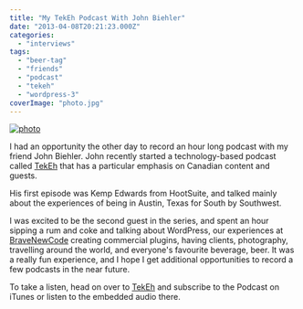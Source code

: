 ```yaml
---
title: "My TekEh Podcast With John Biehler"
date: "2013-04-08T20:21:23.000Z"
categories: 
  - "interviews"
tags: 
  - "beer-tag"
  - "friends"
  - "podcast"
  - "tekeh"
  - "wordpress-3"
coverImage: "photo.jpg"
---
```


[![photo](images/photo-300x300.jpg)](http://www.migratorynerd.com/wordpress/wp-content/uploads/2013/04/photo.jpg)

I had an opportunity the other day to record an hour long podcast with my friend John Biehler. John recently started a technology-based podcast called [TekEh](http://tekeh.com/) that has a particular emphasis on Canadian content and guests.

His first episode was Kemp Edwards from HootSuite, and talked mainly about the experiences of being in Austin, Texas for South by Southwest.

I was excited to be the second guest in the series, and spent an hour sipping a rum and coke and talking about WordPress, our experiences at [BraveNewCode](http://www.bravenewcode.com) creating commercial plugins, having clients, photography, travelling around the world, and everyone's favourite beverage, beer. It was a really fun experience, and I hope I get additional opportunities to record a few podcasts in the near future.

To take a listen, head on over to [TekEh](http://tekeh.com/podcast/episode-002-duane-storey/) and subscribe to the Podcast on iTunes or listen to the embedded audio there.
